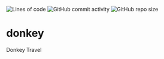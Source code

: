 ![Lines of code](https://img.shields.io/tokei/lines/github/MauriceBoendermaker/donkey?style=flat-square)
![GitHub commit activity](https://img.shields.io/github/commit-activity/y/MauriceBoendermaker/donkey?color=success&style=flat-square)
![GitHub repo size](https://img.shields.io/github/repo-size/MauriceBoendermaker/donkey?color=critical&style=flat-square)
# donkey
Donkey Travel
